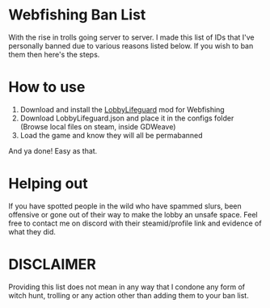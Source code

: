 # Webfishing Ban List
With the rise in trolls going server to server. I made this list of IDs that I've personally banned due to various reasons listed below. If you wish to ban them then here's the steps.
# How to use
1. Download and install the [LobbyLifeguard](https://github.com/Vildravn/LobbyLifeguard/) mod for Webfishing
2. Download LobbyLifeguard.json and place it in the configs folder (Browse local files on steam, inside GDWeave)
3. Load the game and know they will all be permabanned

And ya done! Easy as that.
# Helping out
If you have spotted people in the wild who have spammed slurs, been offensive or gone out of their way to make the lobby an unsafe space. Feel free to contact me on discord with their steamid/profile link and evidence of what they did.
# DISCLAIMER
Providing this list does not mean in any way that I condone any form of witch hunt, trolling or any action other than adding them to your ban list.
